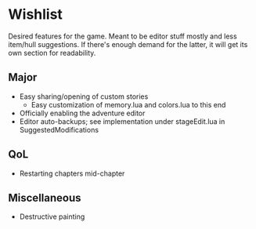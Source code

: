 # Wishlist
Desired features for the game. Meant to be editor stuff mostly and less item/hull suggestions. If there's enough demand for the latter, it will get its own section for readability.

## Major
- Easy sharing/opening of custom stories
    - Easy customization of memory.lua and colors.lua to this end
- Officially enabling the adventure editor
- Editor auto-backups; see implementation under stageEdit.lua in SuggestedModifications

## QoL
- Restarting chapters mid-chapter

## Miscellaneous
- Destructive painting
